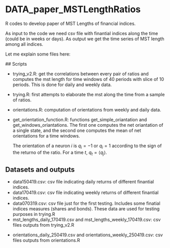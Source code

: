 # DATA_paper_MSTLengthRatios
R codes to develop paper of MST Lengths of financial indices.

As input to the code we need csv file with finantial indices along the time (could be in weeks or days). As output we get the time series of MST length among all indices.



Let me explain some files here:

## Scripts

* trying_v2.R: get the correlations between every pair of ratios and computes the mst length for time windows of 40 periods with slice of 10 periods. This is done for daily and weekly data.
* trying.R: first attempts to elaborate the mst along the time from a sample of ratios.

* orientations.R: computation of orientations from weekly and daily data.

* get_orientation_function.R: functions get_simple_oriantation and get_windows_oriantations. The first one computes the net oriantation of a single state, and the second one computes the mean of net orientations for a time windows. 

  The orientation of a neuron $i$ is $q_i = -1$ or $q_i=1$ according to the sign of the returno of the ratio. For a time $t$, $q_t = \langle q_j \rangle$. 

  

## Datasets and outputs

- data150419.csv: csv file indicating daily returns of different finantial indices. 
- data170419.csv: csv file indicating weekly returns of different finantial indices. 
- data070319.csv: csv file just for the first testing. Includes some finatial indices measures (shares and bonds). These data are used for testing purposes in trying.R
- mst_lengths_daily_170419.csv and mst_lengths_weekly_170419.csv: csv files outputs from trying_v2.R

* orientations_daily_250419.csv and orientations_weekly_250419.csv:  csv files outputs from orientations.R 